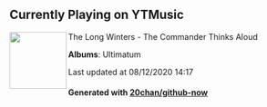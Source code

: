 ## Currently Playing on YTMusic

[<img align="left" width="100" src="https://lh3.googleusercontent.com/id7LmCDdt3Nctj-yfuWq1wlz09kcgAFSTpQrtTwl_H1FYeOHfiqJpUUAijzLgfPeafRksCB2hEnKnudr">](https://music.youtube.com/channel/UCB_DeAG2v9MEK1eSR-muZjQ)

The Long Winters - The Commander Thinks Aloud

**Albums**: Ultimatum

Last updated at 08/12/2020 14:17

#### Generated with [20chan/github-now](https://github.com/20chan/github-now)


<!--
**20chan/20chan** is a ✨ _special_ ✨ repository because its `README.md` (this file) appears on your GitHub profile.

Here are some ideas to get you started:

- 🔭 I’m currently working on ...
- 🌱 I’m currently learning ...
- 👯 I’m looking to collaborate on ...
- 🤔 I’m looking for help with ...
- 💬 Ask me about ...
- 📫 How to reach me: ...
- 😄 Pronouns: ...
- ⚡ Fun fact: ...
-->
